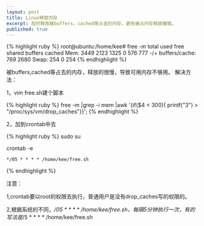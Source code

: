 ```yaml
---
layout: post
title: Linux释放内存
excerpt: 及时释放被buffers，cached等占去的内存，避免被占内存释放缓慢。
published: true
---
```


{% highlight ruby %}
root@ubuntu:/home/kee# free -m 
                  total       used       free     shared    buffers     cached 
    Mem:          3449       2123       1325          0        576        777 
    -/+ buffers/cache:        769       2680 
    Swap:          254          0        254 
{% endhighlight %}

 被buffers,cached等占去的内存，释放的很慢，导致可用内存不够用。
 解决方法：

1，vim free.sh建个脚本

{% highlight ruby %}
free -m |grep -i mem |awk '{if($4 < 300){ printf("3") > "/proc/sys/vm/drop_caches"}}'; 
{% endhighlight %}

2，加到crontab中去

{% highlight ruby %}
 sudo su

crontab -e

    */05 * * * * /home/kee/free.sh 
{% endhighlight %}

 注意：

1,crontab要以root的权限去执行，普通用户是没有drop_caches写的权限的。

2,根据系统的不同，*/05 * * * * /home/kee/free.sh，每隔5分钟执行一次，有的写法是*/5 * * * * /home/kee/free.sh
